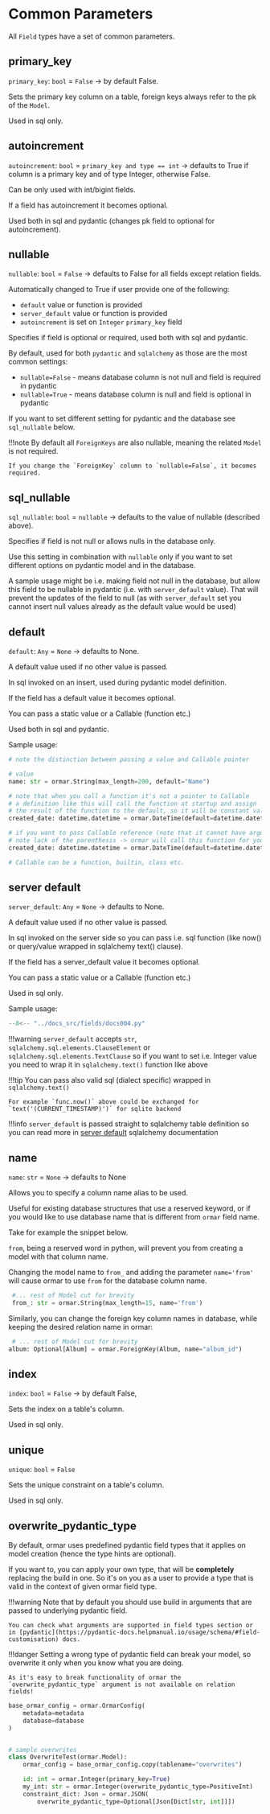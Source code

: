 # Common Parameters

All `Field` types have a set of common parameters.

## primary_key

`primary_key`: `bool` = `False` -> by default False.

Sets the primary key column on a table, foreign keys always refer to the pk of the `Model`.

Used in sql only.

## autoincrement

`autoincrement`: `bool` = `primary_key and type == int` -> defaults to True if column is a primary key and of type Integer, otherwise False.

Can be only used with int/bigint fields.

If a field has autoincrement it becomes optional.

Used both in sql and pydantic (changes pk field to optional for autoincrement).

## nullable

`nullable`: `bool` = `False` -> defaults to False for all fields except relation fields.

Automatically changed to True if user provide one of the following:

* `default` value or function is provided
* `server_default` value or function is provided
* `autoincrement` is set on `Integer` `primary_key` field

Specifies if field is optional or required, used both with sql and pydantic.

By default, used for both `pydantic` and `sqlalchemy` as those are the most common settings:

* `nullable=False` - means database column is not null and field is required in pydantic
* `nullable=True` - means database column is null and field is optional in pydantic

If you want to set different setting for pydantic and the database see `sql_nullable` below.

!!!note
    By default all `ForeignKeys` are also nullable, meaning the related `Model` is not required.
    
    If you change the `ForeignKey` column to `nullable=False`, it becomes required.
    

## sql_nullable

`sql_nullable`: `bool` = `nullable` -> defaults to the value of nullable (described above). 

Specifies if field is not null or allows nulls in the database only. 

Use this setting in combination with `nullable` only if you want to set different options on pydantic model and in the database. 

A sample usage might be i.e. making field not null in the database, but allow this field to be nullable in pydantic (i.e. with `server_default` value).
That will prevent the updates of the field to null (as with `server_default` set you cannot insert null values already as the default value would be used)



## default

`default`: `Any` = `None` -> defaults to None. 

A default value used if no other value is passed.

In sql invoked on an insert, used during pydantic model definition.

If the field has a default value it becomes optional.

You can pass a static value or a Callable (function etc.)

Used both in sql and pydantic.

Sample usage:

```python
# note the distinction between passing a value and Callable pointer

# value
name: str = ormar.String(max_length=200, default="Name")

# note that when you call a function it's not a pointer to Callable
# a definition like this will call the function at startup and assign
# the result of the function to the default, so it will be constant value for all instances
created_date: datetime.datetime = ormar.DateTime(default=datetime.datetime.now())

# if you want to pass Callable reference (note that it cannot have arguments)
# note lack of the parenthesis -> ormar will call this function for you on each model
created_date: datetime.datetime = ormar.DateTime(default=datetime.datetime.now)

# Callable can be a function, builtin, class etc.
```

## server default

`server_default`: `Any` = `None`  -> defaults to None. 

A default value used if no other value is passed.

In sql invoked on the server side so you can pass i.e. sql function (like now() or query/value wrapped in sqlalchemy text() clause).

If the field has a server_default value it becomes optional.

You can pass a static value or a Callable (function etc.)

Used in sql only.

Sample usage:

```Python hl_lines="20-22"
--8<-- "../docs_src/fields/docs004.py"
```

!!!warning
    `server_default` accepts `str`, `sqlalchemy.sql.elements.ClauseElement` or `sqlalchemy.sql.elements.TextClause`
    so if you want to set i.e. Integer value you need to wrap it in `sqlalchemy.text()` function like above

!!!tip
    You can pass also valid sql (dialect specific) wrapped in `sqlalchemy.text()`
    
    For example `func.now()` above could be exchanged for `text('(CURRENT_TIMESTAMP)')` for sqlite backend

!!!info
    `server_default` is passed straight to sqlalchemy table definition so you can read more in [server default][server default] sqlalchemy documentation

## name

`name`: `str` = `None` -> defaults to None

Allows you to specify a column name alias to be used. 

Useful for existing database structures that use a reserved keyword, or if you would like to use database name that is different from `ormar` field name. 

Take for example the snippet below. 

`from`, being a reserved word in python, will prevent you from creating a model with that column name. 

Changing the model name to `from_` and adding the parameter `name='from'` will cause ormar to use `from` for the database column name. 

```python
 #... rest of Model cut for brevity
 from_: str = ormar.String(max_length=15, name='from')
```

Similarly, you can change the foreign key column names in database, while keeping the desired relation name in ormar:

```python
 # ... rest of Model cut for brevity
album: Optional[Album] = ormar.ForeignKey(Album, name="album_id")
```

## index

`index`: `bool` = `False` -> by default False, 

Sets the index on a table's column.

Used in sql only.

## unique

`unique`: `bool` = `False` 

Sets the unique constraint on a table's column.

Used in sql only.

## overwrite_pydantic_type

By default, ormar uses predefined pydantic field types that it applies on model creation (hence the type hints are optional).

If you want to, you can apply your own type, that will be **completely** replacing the build in one.
So it's on you as a user to provide a type that is valid in the context of given ormar field type.

!!!warning
    Note that by default you should use build in arguments that are passed to underlying pydantic field. 
    
    You can check what arguments are supported in field types section or in [pydantic](https://pydantic-docs.helpmanual.io/usage/schema/#field-customisation) docs.

!!!danger
    Setting a wrong type of pydantic field can break your model, so overwrite it only when you know what you are doing.
    
    As it's easy to break functionality of ormar the `overwrite_pydantic_type` argument is not available on relation fields!

```python
base_ormar_config = ormar.OrmarConfig(
    metadata=metadata
    database=database
)


# sample overwrites
class OverwriteTest(ormar.Model):
    ormar_config = base_ormar_config.copy(tablename="overwrites")

    id: int = ormar.Integer(primary_key=True)
    my_int: str = ormar.Integer(overwrite_pydantic_type=PositiveInt)
    constraint_dict: Json = ormar.JSON(
        overwrite_pydantic_type=Optional[Json[Dict[str, int]]])
```

[relations]: ../relations/index.md
[queries]: ../queries/index.md
[pydantic]: https://pydantic-docs.helpmanual.io/usage/types/#constrained-types
[server default]: https://docs.sqlalchemy.org/en/13/core/defaults.html#server-invoked-ddl-explicit-default-expressions
